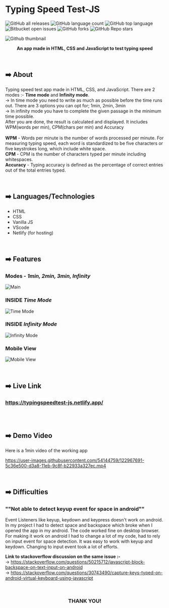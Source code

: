 # Typing Speed Test-JS
![GitHub all releases](https://img.shields.io/github/downloads/Yashwanthreddy/TypingSpeedTest-JS/total)
![GitHub language count](https://img.shields.io/github/languages/count/Yashwanthreddy/TypingSpeedTest-JS) 
![GitHub top language](https://img.shields.io/github/languages/top/Yashwanthreddy/TypingSpeedTest-JS?color=yellow) 
![Bitbucket open issues](https://img.shields.io/bitbucket/issues/Yashwanthreddy/TypingSpeedTest-JS)
![GitHub forks](https://img.shields.io/github/forks/Yashwanthreddy/TypingSpeedTest-JS?style=social)
![GitHub Repo stars](https://img.shields.io/github/stars/Yashwanthreddy/TypingSpeedTest-JS?style=social)

![Github thumbnail](https://user-images.githubusercontent.com/54144759/122932054-0a339680-d38b-11eb-8123-dc8703770109.JPG)

<p align = "center"><b>An app made in HTML, CSS and JavaScript to test typing speed</b></p>
<br>

## ➡️ About
Typing speed test app made in HTML, CSS, and JavaScript. There are 2 modes :- **Time mode** and **Infinity mode**. <br>
-> In time mode you need to write as much as possible before the time runs out. There are 3 options you can opt for; 1min, 2min, 3min <br>
-> In infinity mode you have to complete the given passage in the minimum time possible.<br>
After you are done, the result is calculated and displayed. It includes WPM(words per min), CPM(chars per min) and Accuracy<br><br>
**WPM** - Words per minute is the number of words processed per minute. For measuring typing speed, each word is standardized to be five characters or five keystrokes long, which include white space.<br>
**CPM** - CPM is the number of characters typed per minute including whitespaces.<br>
**Accuracy** - Typing accuracy is defined as the percentage of correct entries out of the total entries typed. <br>

<br>

## ➡️ Languages/Technologies
- HTML
- CSS 
- Vanilla JS
- VScode
- Netlify (for hosting)

<br>

## ➡️ Features

### Modes - _1min, 2min, 3min, Infinity_
![Main](https://media.giphy.com/media/wKoPDy4mp8Lr6IJ9ce/giphy.gif)

### INSIDE _Time Mode_
![Time Mode](https://media.giphy.com/media/sqLvRbZ48HqqfzIOuq/giphy.gif)

### INSIDE _Infinity Mode_
![Infinity Mode](https://media.giphy.com/media/aOpz2JvEjQuyu98CoV/giphy.gif)

### Mobile View
![Mobile View](https://media.giphy.com/media/t9yZHeYOOhY61mHfZB/giphy.gif)
<br>

<br>


## ➡️ Live Link
### https://typingspeedtest-js.netlify.app/

<br>

<br>

## ➡️ Demo Video
Here is a 1min video of the working app

https://user-images.githubusercontent.com/54144759/122967691-5c36e500-d3a8-11eb-9c8f-b22933a327ec.mp4

<br>

## ➡️ Difficulties
### ""Not able to detect keyup event for space in android""
Event Listeners like keyup, keydown and keypress doesn't work on android. In my project I had to detect space and backspace which broke when I opened the app in my android. The code worked fine on desktop browser. For making it work on android I had to change a lot of my code, had to rely on input event for space detection. It was easy to work with keyup and keydown. Changing to input event took a lot of efforts.

**Link to stackoverflow discussion on the same issue :-**  <br>
-> https://stackoverflow.com/questions/50215712/javascript-block-backspace-on-text-input-on-android <br>
-> https://stackoverflow.com/questions/30743490/capture-keys-typed-on-android-virtual-keyboard-using-javascript

<br>

<h3 align="center">THANK YOU!</h3>
